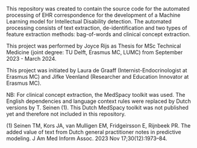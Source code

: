 This repository was created to contain the source code for the automated processing of EHR correspondence for the development of a Machine Learning model for Intellectual Disability detection.
The automated processing consists of text extraction, de-identification and two types of feature extraction methods: bag-of-words and clinical concept extraction.

This project was performed by Joyce Rijs as Thesis for MSc Technical Medicine (joint degree: TU Delft, Erasmus MC, LUMC) from September 2023 - March 2024.

This project was initiated by Laura de Graaff (Internist-Endocrinologist at Erasmus MC) and Jifke Veenland (Researcher and Education Innovator at Erasmus MC).

NB: For clinical concept extraction, the MedSpacy toolkit was used. The English dependencies and language context rules were replaced by Dutch versions by T. Seinen (1). 
This Dutch MedSpacy toolkit was not published yet and therefore not included in this repository.

(1) Seinen TM, Kors JA, van Mulligen EM, Fridgeirsson E, Rijnbeek PR. The added value of text from Dutch general practitioner notes in predictive modeling. J Am Med Inform Assoc. 2023 Nov 17;30(12):1973–84.
